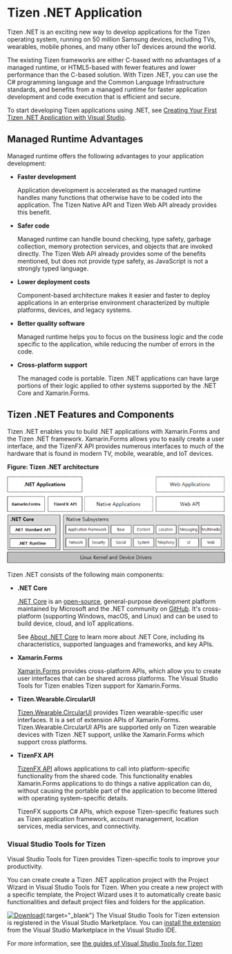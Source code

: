 # Tizen .NET Application

Tizen .NET is an exciting new way to develop applications for the Tizen operating system, running on 50 million Samsung devices, including TVs, wearables, mobile phones, and many other IoT devices around the world.

The existing Tizen frameworks are either C-based with no advantages of a managed runtime, or HTML5-based with fewer features and lower performance than the C-based solution. With Tizen .NET, you can use the C# programming language and the Common Language Infrastructure standards, and benefits from a managed runtime for faster application development and code execution that is efficient and secure.

To start developing Tizen applications using .NET, see [Creating Your First Tizen .NET Application with Visual Studio](getting-started/mobile/first-app.md).

## Managed Runtime Advantages

Managed runtime offers the following advantages to your application development:

- **Faster development**

  Application development is accelerated as the managed runtime handles many functions that otherwise have to be coded into the application. The Tizen Native API and Tizen Web API already provides this benefit.

- **Safer code**

  Managed runtime can handle bound checking, type safety, garbage collection, memory protection services, and objects that are invoked directly. The Tizen Web API already provides some of the benefits mentioned, but does not provide type safety, as JavaScript is not a strongly typed language.

- **Lower deployment costs**

  Component-based architecture makes it easier and faster to deploy applications in an enterprise environment characterized by multiple platforms, devices, and legacy systems.

- **Better quality software**

  Managed runtime helps you to focus on the business logic and the code specific to the application, while reducing the number of errors in the code.

- **Cross-platform support**

  The managed code is portable. Tizen .NET applications can have large portions of their logic applied to other systems supported by the .NET Core and Xamarin.Forms.

## Tizen .NET Features and Components

Tizen .NET enables you to build .NET applications with Xamarin.Forms and the Tizen .NET framework. Xamarin.Forms allows you to easily create a user interface, and the TizenFX API provides numerous interfaces to much of the hardware that is found in modern TV, mobile, wearable, and IoT devices.

**Figure: Tizen .NET architecture**

![Tizen .NET architecture](media/cs_overview.png)

Tizen .NET consists of the following main components:

- **.NET Core**

  [.NET Core](https://docs.microsoft.com/en-us/dotnet/core/about) is an [open-source](https://github.com/dotnet/coreclr/blob/master/LICENSE.TXT), general-purpose development platform maintained by Microsoft and the .NET community on [GitHub](https://github.com/dotnet/core). It's cross-platform (supporting Windows, macOS, and Linux) and can be used to build device, cloud, and IoT applications.

  See [About .NET Core](https://docs.microsoft.com/en-us/dotnet/core/about) to learn more about .NET Core, including its characteristics, supported languages and frameworks, and key APIs.

- **Xamarin.Forms**

  [Xamarin.Forms](https://developer.xamarin.com/guides/xamarin-forms/getting-started/) provides cross-platform APIs, which allow you to create user interfaces that can be shared across platforms. The Visual Studio Tools for Tizen enables Tizen support for Xamarin.Forms.

- **Tizen.Wearable.CircularUI**

  [Tizen.Wearable.CircularUI](https://samsung.github.io/Tizen.CircularUI/index.html) provides Tizen wearable-specific user interfaces. It is a set of extension APIs of Xamarin.Forms. Tizen.Wearable.CircularUI APIs are supported only on Tizen wearable devices with Tizen .NET support, unlike the Xamarin.Forms which support cross platforms.

- **TizenFX API**

  [TizenFX API](api/overview.md) allows applications to call into platform-specific functionality from the shared code. This functionality enables Xamarin.Forms applications to do things a native application can do, without causing the portable part of the application to become littered with operating system-specific details.

  TizenFX supports C# APIs, which expose Tizen-specific features such as Tizen application framework, account management, location services, media services, and connectivity.

### Visual Studio Tools for Tizen

Visual Studio Tools for Tizen provides Tizen-specific tools to improve your productivity.

You can create create a Tizen .NET application project with the Project Wizard in Visual Studio Tools for Tizen. When you create a new project with a specific template, the Project Wizard uses it to automatically create basic functionalities and default project files and folders for the application.

[![Download](media/ic_docs_download.png)](https://marketplace.visualstudio.com/items?itemName=tizen.VisualStudioToolsforTizen){:target="_blank"} The Visual Studio Tools for Tizen extension is registered in the Visual Studio Marketplace. You can [install the extension](../vstools/install.md) from the Visual Studio Marketplace in the Visual Studio IDE.

For more information, see [the guides of Visual Studio Tools for Tizen](../vstools/index.md)
